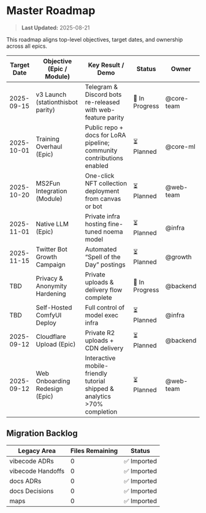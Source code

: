 # Master Roadmap

> **Last Updated:** 2025-08-21

This roadmap aligns top-level objectives, target dates, and ownership across all epics.

| Target Date | Objective (Epic / Module) | Key Result / Demo | Status | Owner |
|-------------|---------------------------|-------------------|--------|-------|
| 2025-09-15 | v3 Launch (stationthisbot parity) | Telegram & Discord bots re-released with web-feature parity | 🚧 In Progress | @core-team |
| 2025-10-01 | Training Overhaul (Epic) | Public repo + docs for LoRA pipeline; community contributions enabled | ⏳ Planned | @core-ml |
| 2025-10-20 | MS2Fun Integration (Module) | One-click NFT collection deployment from canvas or bot | ⏳ Planned | @web-team |
| 2025-11-01 | Native LLM (Epic) | Private infra hosting fine-tuned noema model | ⏳ Planned | @infra |
| 2025-11-15 | Twitter Bot Growth Campaign | Automated “Spell of the Day” postings | ⏳ Planned | @growth |
| TBD | Privacy & Anonymity Hardening | Private uploads & delivery flow complete | 🚧 In Progress | @backend |
| TBD | Self-Hosted ComfyUI Deploy | Full control of model exec infra | ⏳ Planned | @infra |
| 2025-09-12 | Cloudflare Upload (Epic) | Private R2 uploads + CDN delivery | ⏳ Planned | @backend |
| 2025-09-12 | Web Onboarding Redesign (Epic) | Interactive mobile-friendly tutorial shipped & analytics >70% completion | ⏳ Planned | @web-team |

## Migration Backlog
| Legacy Area | Files Remaining | Status |
|-------------|-----------------|--------|
| vibecode ADRs | 0 | ✅ Imported |
| vibecode Handoffs | 0 | ✅ Imported |
| docs ADRs | 0 | ✅ Imported |
| docs Decisions | 0 | ✅ Imported |
| maps | 0 | ✅ Imported |